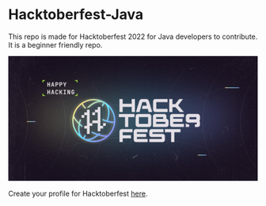 # Hacktoberfest-Java

This repo is made for Hacktoberfest 2022 for Java developers to contribute.
It is a beginner friendly repo.


![alt hacktoberfest-banner](./hacktoberfest-banner.jpg)


Create your profile for Hacktoberfest [here](https://hacktoberfest.com/profile/).
